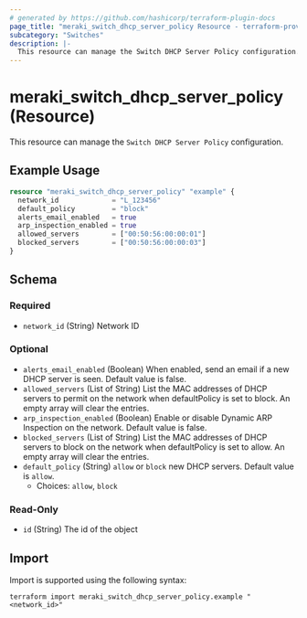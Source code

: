 ```yaml
---
# generated by https://github.com/hashicorp/terraform-plugin-docs
page_title: "meraki_switch_dhcp_server_policy Resource - terraform-provider-meraki"
subcategory: "Switches"
description: |-
  This resource can manage the Switch DHCP Server Policy configuration.
---
```


# meraki_switch_dhcp_server_policy (Resource)

This resource can manage the `Switch DHCP Server Policy` configuration.

## Example Usage

```terraform
resource "meraki_switch_dhcp_server_policy" "example" {
  network_id             = "L_123456"
  default_policy         = "block"
  alerts_email_enabled   = true
  arp_inspection_enabled = true
  allowed_servers        = ["00:50:56:00:00:01"]
  blocked_servers        = ["00:50:56:00:00:03"]
}
```

<!-- schema generated by tfplugindocs -->
## Schema

### Required

- `network_id` (String) Network ID

### Optional

- `alerts_email_enabled` (Boolean) When enabled, send an email if a new DHCP server is seen. Default value is false.
- `allowed_servers` (List of String) List the MAC addresses of DHCP servers to permit on the network when defaultPolicy is set to block. An empty array will clear the entries.
- `arp_inspection_enabled` (Boolean) Enable or disable Dynamic ARP Inspection on the network. Default value is false.
- `blocked_servers` (List of String) List the MAC addresses of DHCP servers to block on the network when defaultPolicy is set to allow. An empty array will clear the entries.
- `default_policy` (String) `allow` or `block` new DHCP servers. Default value is `allow`.
  - Choices: `allow`, `block`

### Read-Only

- `id` (String) The id of the object

## Import

Import is supported using the following syntax:

```shell
terraform import meraki_switch_dhcp_server_policy.example "<network_id>"
```
